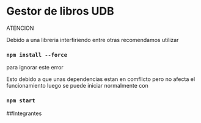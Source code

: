 # Gestor de libros UDB

ATENCION

Debido a una libreria interfiriendo entre otras recomendamos utilizar
### `npm install --force`
para ignorar este error

Esto debido a que unas dependencias estan en comflicto pero no afecta el funcionamiento
luego se puede iniciar normalmente con 
### `npm start`

##Integrantes
